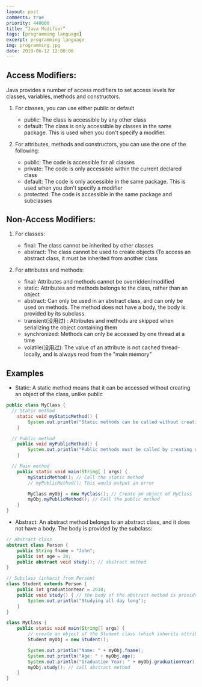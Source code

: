 ```yaml
---
layout: post
comments: true
priority: 440000
title: “Java Modifier”
tags: [programming language]
excerpt: programming language
img: programming.jpg
date: 2019-06-12 12:00:00
---
```


## Access Modifiers:
Java provides a number of access modifiers to set access levels for classes, variables, methods and constructors.
1. For classes, you can use either public or default
    * public: The class is accessible by any other class
    * default: The class is only accessible by classes in the same package. This is used when you don't specify a modifier.

2. For attributes, methods and constructors, you can use the one of the following:
    * public: The code is accessible for all classes
    * private: The code is only accessible within the current declared class
    * default: The code is only accessible in the same package. This is used when you don't specify a modifier
    * protected: The code is accessible in the same package and subclasses

## Non-Access Modifiers:
1. For classes:
    * final: The class cannot be inherited by other classes 
    * abstract: The class cannot be used to create objects (To access an abstract class, it must be inherited from another class

2. For attributes and methods:
    * final: Attributes and methods cannot be overridden/modified
    * static: Attributes and methods belongs to the class, rather than an object
    * abstract: Can only be used in an abstract class, and can only be used on methods. The method does not have a body, the body is provided by its subclass.
    * transient(没用过) : Attributes and methods are skipped when serializing the object containing them
    * synchronized: Methods can only be accessed by one thread at a time
    * volatile(没用过): The value of an attribute is not cached thread-locally, and is always read from the "main memory"

## Examples

* Static: A static method means that it can be accessed without creating an object of the class, unlike public
```java
public class MyClass {
  // Static method
    static void myStaticMethod() {
        System.out.println("Static methods can be called without creating objects");
    }

  // Public method
    public void myPublicMethod() {
        System.out.println("Public methods must be called by creating objects");
    }

  // Main method
    public static void main(String[ ] args) {
        myStaticMethod(); // Call the static method
        // myPublicMethod(); This would output an error

        MyClass myObj = new MyClass(); // Create an object of MyClass
        myObj.myPublicMethod(); // Call the public method
    }
}
```

* Abstract: An abstract method belongs to an abstract class, and it does not have a body. The body is provided by the subclass:

```java
// abstract class
abstract class Person {
    public String fname = "John";
    public int age = 24;
    public abstract void study(); // abstract method 
}

// Subclass (inherit from Person)
class Student extends Person {
    public int graduationYear = 2018;
    public void study() { // the body of the abstract method is provided here
        System.out.println("Studying all day long");
    }
}

class MyClass {
    public static void main(String[] args) {
        // create an object of the Student class (which inherits attributes and methods from Person)
        Student myObj = new Student(); 

        System.out.println("Name: " + myObj.fname);
        System.out.println("Age: " + myObj.age);
        System.out.println("Graduation Year: " + myObj.graduationYear);
        myObj.study(); // call abstract method
    }
}
```



